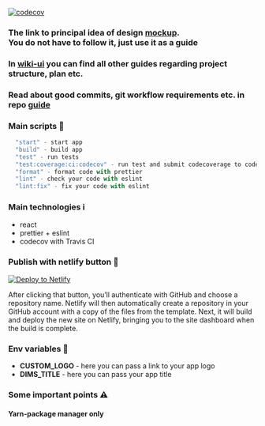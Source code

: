 [![codecov](https://codecov.io/gh/Dev-incubator/DIMS-cra/branch/main/graph/badge.svg?token=OGFOYAC3VK)](https://codecov.io/gh/Dev-incubator/DIMS-cra)

### The link to principal idea of design [mockup](https://symu.co/freebies/templates-4/merkury-dashboard-psd-template/). <br/> **You do not have to follow it, just use it as a guide**

### In **[wiki-ui](https://github.com/Dev-incubator/Wiki-UI)** you can find all other guides regarding project structure, plan etc.

### Read about good commits, git workflow requirements etc. in repo [guide](https://github.com/Dev-incubator/git)

### Main scripts 📄

```js
  "start" - start app
  "build" - build app
  "test" - run tests
  "test:coverage:ci:codecov" - run test and submit codecoverage to codecov
  "format" - format code with prettier
  "lint" - check your code with eslint
  "lint:fix" - fix your code with eslint
```

### Main technologies ℹ️

- react
- prettier + eslint
- codecov with Travis CI

### Publish with netlify button 🚀

[![Deploy to Netlify](https://www.netlify.com/img/deploy/button.svg)](https://app.netlify.com/start/deploy?repository=https://github.com/Dev-incubator/DIMS-cra#CUSTOM_LOGO=https://gofile.io/d/ECc3Qn#DIMS_TITLE="Dims%20app")

After clicking that button, you’ll authenticate with GitHub and choose a repository name. Netlify will then automatically create a repository in your GitHub account with a copy of the files from the template. Next, it will build and deploy the new site on Netlify, bringing you to the site dashboard when the build is complete.

### Env variables 📝

 - **CUSTOM_LOGO** - here you can pass a link to your app logo
 - **DIMS_TITLE** - here you can pass your app title

### Some important points ⚠️️

#### Yarn-package manager only
